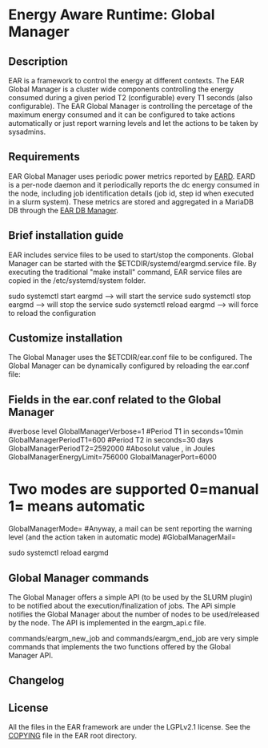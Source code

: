 # Energy Aware Runtime: Global Manager
Description
-----------

EAR is a framework to control the energy at different contexts. The EAR Global Manager is a cluster wide components controlling the energy consumed during a given period T2 (configurable) every T1 seconds (also configurable). The EAR Global Manager is controlling the percetage of the maximum energy consumed and it can be configured to take actions automatically or just report warning levels and let the actions to be taken by sysadmins. 

Requirements
------------

EAR Global Manager uses periodic power metrics reported by [EARD](../daemon/README.md). EARD is a per-node daemon and it periodically reports the dc energy consumed in the node, including job identification details (job id, step id when executed in a slurm system). These metrics are stored and aggregated in a MariaDB DB through the [EAR DB Manager](../database_daemon/REAME.md).

Brief installation guide
------------------------

EAR includes service files to be used to start/stop the components. Global Manager can be started with the $ETCDIR/systemd/eargmd.service file. By executing the traditional "make install" command, EAR service files are copied in the /etc/systemd/system folder.

sudo systemctl start eargmd --> will start the service
sudo systemctl stop eargmd --> will stop the service
sudo systemctl reload eargmd --> will force to reload the configuration 

Customize installation
----------------------

The Global Manager uses the $ETCDIR/ear.conf file to be configured. The Global Manager can be dynamically configured by reloading the ear.conf file:

## Fields in the ear.conf related to the Global Manager
#verbose level
GlobalManagerVerbose=1
#Period T1 in seconds=10min
GlobalManagerPeriodT1=600
#Period T2 in seconds=30 days
GlobalManagerPeriodT2=2592000
#Abosolut value , in Joules
GlobalManagerEnergyLimit=756000
GlobalManagerPort=6000
# Two modes are supported 0=manual 1= means automatic
GlobalManagerMode=
#Anyway, a mail can be sent reporting the warning level (and the action taken in automatic mode)
#GlobalManagerMail=


sudo systemctl reload eargmd

Global Manager commands
----------------------

The Global Manager  offers a simple API (to be used by the SLURM plugin) to be notified about the execution/finalization of jobs. The APi simple notifies the Global Manager about the number of nodes to be used/released by the node. The API is implemented in the eargm_api.c file.

commands/eargm_new_job and commands/eargm_end_job are very simple commands that implements the two functions offered by the Global Manager API.

Changelog
---------

License
-------
All the files in the EAR framework are under the LGPLv2.1 license. See the [COPYING](../../COPYING) file in the EAR root directory.  
